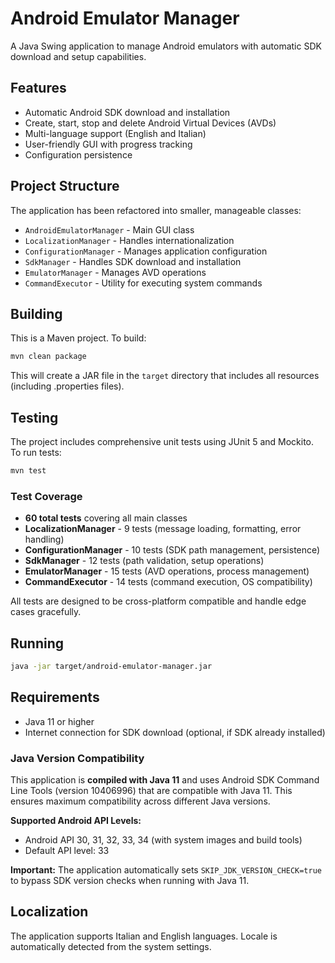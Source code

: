 # Android Emulator Manager

A Java Swing application to manage Android emulators with automatic SDK download and setup capabilities.

## Features

- Automatic Android SDK download and installation
- Create, start, stop and delete Android Virtual Devices (AVDs)
- Multi-language support (English and Italian)
- User-friendly GUI with progress tracking
- Configuration persistence

## Project Structure

The application has been refactored into smaller, manageable classes:

- `AndroidEmulatorManager` - Main GUI class
- `LocalizationManager` - Handles internationalization
- `ConfigurationManager` - Manages application configuration
- `SdkManager` - Handles SDK download and installation
- `EmulatorManager` - Manages AVD operations
- `CommandExecutor` - Utility for executing system commands

## Building

This is a Maven project. To build:

```bash
mvn clean package
```

This will create a JAR file in the `target` directory that includes all resources (including .properties files).

## Testing

The project includes comprehensive unit tests using JUnit 5 and Mockito. To run tests:

```bash
mvn test
```

### Test Coverage

- **60 total tests** covering all main classes
- **LocalizationManager** - 9 tests (message loading, formatting, error handling)
- **ConfigurationManager** - 10 tests (SDK path management, persistence)  
- **SdkManager** - 12 tests (path validation, setup operations)
- **EmulatorManager** - 15 tests (AVD operations, process management)
- **CommandExecutor** - 14 tests (command execution, OS compatibility)

All tests are designed to be cross-platform compatible and handle edge cases gracefully.

## Running

```bash
java -jar target/android-emulator-manager.jar
```

## Requirements

- Java 11 or higher
- Internet connection for SDK download (optional, if SDK already installed)

### Java Version Compatibility

This application is **compiled with Java 11** and uses Android SDK Command Line Tools (version 10406996) that are compatible with Java 11. This ensures maximum compatibility across different Java versions.

**Supported Android API Levels:**
- Android API 30, 31, 32, 33, 34 (with system images and build tools)
- Default API level: 33

**Important:** The application automatically sets `SKIP_JDK_VERSION_CHECK=true` to bypass SDK version checks when running with Java 11.

## Localization

The application supports Italian and English languages. Locale is automatically detected from the system settings.